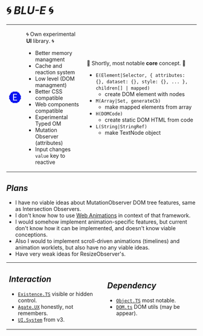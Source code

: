 # 🌀 *BLU-E* 🌀

<table>
<tr>
<td><img width="128" alt="Logo" src="./logo/logo-0.png"/></td>
<td>

🌀 Own experimental **UI** library. 🌀

- Better memory managment
- Cache and reaction system
- Low level (DOM managment)
- Better CSS compatible
- Web components compatible
- Experimental Typed OM
- Mutation Observer (attributes)
- Input changes `value` key to reactive

</td>

<td>

🔌 Shortly, most notable **core** concept. 🔌

- `E(Element|Selector, { attributes: {}, dataset: {}, style: {}, ... }, children[] | mapped)`
   - create DOM element with nodes
- `M(Array|Set, generateCb)`
   - make mapped elements from array
- `H(DOMCode)`
   - create static DOM HTML from code
- `L(String|StringRef)`
   - make TextNode object

</td>
</tr>
</table>

## *Plans*

- I have no viable ideas about MutationObserver DOM tree features, same as Intersection Observers.
- I don't know how to use [Web Animations](https://developer.mozilla.org/en-US/docs/Web/API/Web_Animations_API) in context of that framework.
- I would somehow implement animation-specific features, but current don't know how it can be implemented, and doesn't know viable conceptions.
- Also I would to implement scroll-driven animations (timelines) and animation worklets, but also have no any viable ideas.
- Have very weak ideas for ResizeObserver's.

<table>
<tr>
<td>

## *Interaction*

- [`Existence.TS`](https://github.com/unite-2-re/existence.core) visible or hidden control.
- [`Agate.UX`](https://github.com/unite-2-re/agate.ux) honestly, not remembers.
- [`UI.System`](https://github.com/unite-2-re/ui.system) from v3.

</td>
<td>

## *Dependency*

- [`Object.TS`](https://github.com/unite-2-re/object.ts) most notable.
- [`DOM.ts`](https://github.com/unite-2-re/dom.ts) DOM utils (may be appear).

</td>
</tr>
</table>
